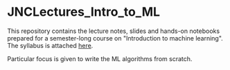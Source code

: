 # JNCLectures_Intro_to_ML
This repository contains the lecture notes, slides and hands-on notebooks prepared for a semester-long course on "Introduction to machine learning". The syllabus is attached [here](https://github.com/rajdeepbanerjee-git/JNCLectures_Intro_to-_ML/blob/main/Syllabus%20-%20Introduction%20to%20Machine%20Learning.pdf).

Particular focus is given to write the ML algorithms from scratch. 
